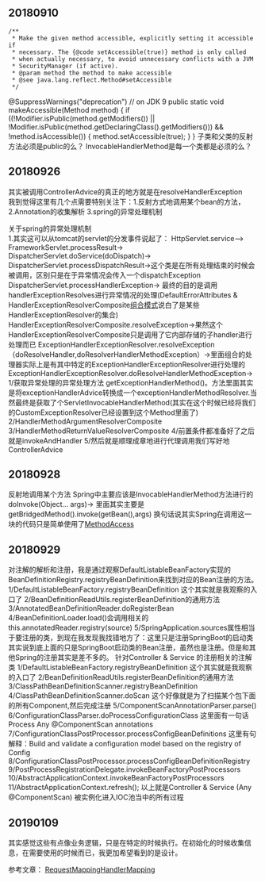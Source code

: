 ## 20180910
	/**
	 * Make the given method accessible, explicitly setting it accessible if
	 * necessary. The {@code setAccessible(true)} method is only called
	 * when actually necessary, to avoid unnecessary conflicts with a JVM
	 * SecurityManager (if active).
	 * @param method the method to make accessible
	 * @see java.lang.reflect.Method#setAccessible
	 */
@SuppressWarnings("deprecation")  // on JDK 9
public static void makeAccessible(Method method) {
	if ((!Modifier.isPublic(method.getModifiers()) ||
			!Modifier.isPublic(method.getDeclaringClass().getModifiers())) && !method.isAccessible()) {
		method.setAccessible(true);
	}
}
子类和父类的反射方法必须是public的么？
InvocableHandlerMethod是每一个类都是必须的么？


## 20180926
其实被调用ControllerAdvice的真正的地方就是在resolveHandlerException   
我到觉得这里有几个点需要特别关注下：1.反射方式地调用某个bean的方法，2.Annotation的收集解析 3.spring的异常处理机制  

关于spring的异常处理机制  
1.其实这可以从tomcat的servlet的分发事件说起了：
HttpServlet.service-->
FrameworkServlet.processResult->
DispatcherServlet.doService(doDispatch)-> 
DispatcherServlet.processDispatchResult->这个类是在所有处理结束的时候会被调用，区别只是在于异常情况会传入一个dispatchException
DispatcherServlet.processHandlerException-> 最终的目的是调用handlerExceptionResolves进行异常情况的处理(DefaultErrorAttributes & HandlerExceptionResolverComposite[组合模式](https://www.cnblogs.com/snaildev/p/7647190.html)说白了是某些HandlerExceptionResolver的集合)
HandlerExceptionResolverComposite.resolveException->果然这个HandlerExceptionResolverComposite只是调用了它内部存储的子handler进行处理而已
ExceptionHandlerExceptionResolver.resolveException（doResolveHandler,doResolverHandlerMethodException）->里面组合的处理器实际上是有其中特定的ExceptionHandlerExceptionResolver进行处理的
ExceptionHandlerExceptionResolver.doResolveHandlerMethodException->
        1/获取异常处理的异常处理方法 getExceptionHandlerMethod()。方法里面其实是将exceptionHandlerAdvice转换成一个exceptionHandlerMethodResolver.当然最终是获取了个ServletInvocableHandlerMethod(其实在这个时候已经将我们的CustomExceptionResolver已经设置到这个Method里面了)
        2/HandlerMethodArgumentResolverComposite
        3/HandlerMethodReturnValueResolverComposite
        4/前置条件都准备好了之后就是invokeAndHandler
        5/然后就是顺理成章地进行代理调用我们写好地ControllerAdvice


## 20180928
反射地调用某个方法
    		Spring中主要应该是InvocableHandlerMethod方法进行的
    		    doInvoke(Object... args)->
    		    里面其实主要是getBridgedMethod().invoke(getBean(),args) 换句话说其实Spring在调用这一块的代码只是简单使用了[MethodAccess](https://www.cnblogs.com/onlywujun/p/3519037.html)
    		    
    		    
## 20180929
对注解的解析和注册，我是通过观察DefaultListableBeanFactory实现的BeanDefinitionRegistry.registryBeanDefinition来找到对应的Bean注册的方法。
    1/DefaultListableBeanFactory.registryBeanDefinition 这个其实就是我观察的入口了
    2/BeanDefinitionReadUtils.registerBeanDefinition的通用方法
    3/AnnotatedBeanDefinitionReader.doRegisterBean
    4/BeanDefinitionLoader.load()会调用相关的this.annotatedReader.registry(source)
    5/SpringApplication.sources属性相当于要注册的类，到现在我发现我找错地方了：这里只是注册SpringBoot的启动类
其实说到底上面的只是SpringBoot启动类的Bean注册，虽然也是注册。但是和其他Spring的注册其实是差不多的。
    针对Controller & Service 的注册相关的注解类
    1/DefaultListableBeanFactory.registryBeanDefinition 这个其实就是我观察的入口了
    2/BeanDefinitionReadUtils.registerBeanDefinition的通用方法
    3/ClassPathBeanDefinitionScanner.registryBeanDefinition
    4/ClassPathBeanDefinitionScanner.doScan 这个好像就是为了扫描某个包下面的所有Component,然后完成注册
    5/ComponentScanAnnotationParser.parse()
    6/ConfigurationClassParser.doProcessConfigurationClass 这里面有一句话 Process Any @ComponentScan annotations
    7/ConfigurationClassPostProcessor.processConfigBeanDefinitions 这里有句解释：Build and validate a configuration model based on the registry of Config
    8/ConfigurationClassPostProcessor.processConfigBeanDefinitionRegistry
    9/PostProcessRegistrationDelegate.invokeBeanFactoryPostProcessors
    10/AbstractApplicationContext.invokeBeanFactoryPostProcessors
    11/AbstractApplicationContext.refresh();
以上就是Controller & Service (Any @ComponentScan) 被实例化进入IOC池当中的所有过程

## 20190109
其实感觉这些有点像业务逻辑，只是在特定的时候执行。在初始化的时候收集信息，在需要使用的时候而已，我更加希望看到的是设计。


参考文章：
[RequestMappingHandlerMapping](https://blog.csdn.net/sunsiwenvip/article/details/80230050)







    		    


